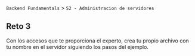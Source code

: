  

`Backend Fundamentals` > `S2 - Administracion de servidores`
	
## Reto 3

Con los accesos que te proporciona el experto, crea tu propio archivo con tu nombre en el servidor siguiendo los pasos del ejemplo.